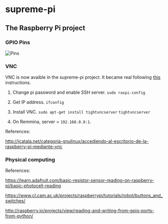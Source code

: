 # supreme-pi
## The Raspberry Pi project

### GPIO Pins

![Pins](http://i.stack.imgur.com/Ct2JG.png)

### VNC

VNC is now avaible in the supreme-pi project. It became real following [this](http://computers.tutsplus.com/tutorials/take-control-of-your-raspberry-pi-using-your-mac-pc-ipad-or-phone--mac-54603) instructions.

1. Change pi password and enable SSH server.
``sudo raspi-config``

2. Get IP address.
``ifconfig``

3. Install VNC.
``sudo apt-get install tightvncserver``
``tightvncserver``

4. On Remmina, server = ``192.168.0.8:1``.

References:

http://jcatala.net/categoria-gnulinux/accediendo-al-escritorio-de-la-raspberry-pi-mediante-vnc

### Physical computing

References:

https://learn.adafruit.com/basic-resistor-sensor-reading-on-raspberry-pi/basic-photocell-reading

https://www.cl.cam.ac.uk/projects/raspberrypi/tutorials/robot/buttons_and_switches/

http://raspberry.io/projects/view/reading-and-writing-from-gpio-ports-from-python/
